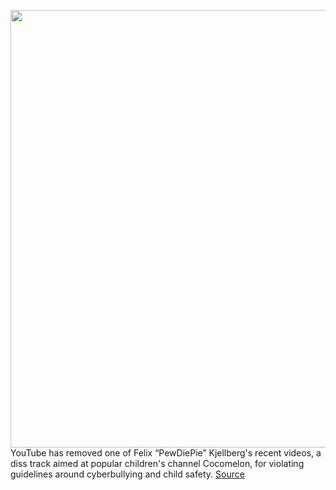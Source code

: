 <img src='https://cdn.vox-cdn.com/thumbor/S4CfAkotYRkD2_yU5c7-uz7dtgg=/0x0:1490x752/1200x800/filters:focal(626x257:864x495)/cdn.vox-cdn.com/uploads/chorus_image/image/68840578/Screen_Shot_2021_02_18_at_10.09.58_PM.0.png' width='700px' /><br/>
YouTube has removed one of Felix “PewDiePie” Kjellberg's recent videos, a diss track aimed at popular children's channel Cocomelon, for violating guidelines around cyberbullying and child safety.
<a href='https://www.theverge.com/2021/2/18/22290549/pewdiepie-cocomelon-youtube-video-removal-child-safety-cyberbullying-tseries-diss-track'> Source <a/>